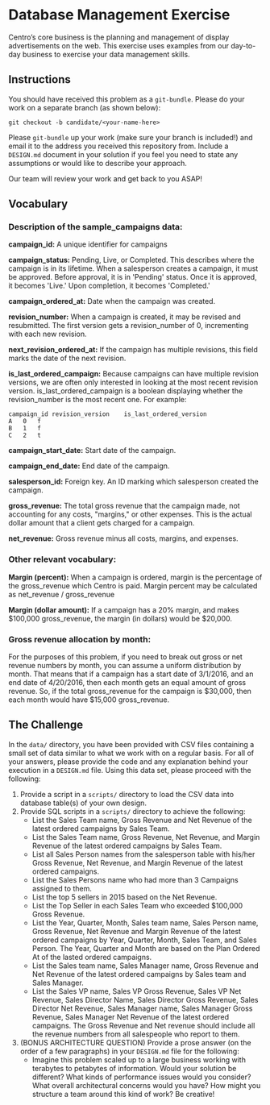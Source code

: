 # Database Management Exercise

Centro’s core business is the planning and management of display advertisements on the web.
This exercise uses examples from our day-to-day business to exercise your data management skills.

## Instructions

You should have received this problem as a `git-bundle`.
Please do your work on a separate branch (as shown below):

```
git checkout -b candidate/<your-name-here>
```

Please `git-bundle` up your work
(make sure your branch is included!)
and email it to the address you received this repository from.
Include a `DESIGN.md` document in your solution
if you feel you need to state any assumptions
or would like to describe your approach.

Our team will review your work and get back to you ASAP!

## Vocabulary

### Description of the sample_campaigns data:

**campaign_id:** A unique identifier for campaigns

**campaign_status:** Pending, Live, or Completed.
    This describes where the campaign is in its lifetime. When a
    salesperson creates a campaign, it must be approved. Before approval, it is in
    'Pending' status. Once it is approved, it becomes 'Live.' Upon
    completion, it becomes 'Completed.'

**campaign_ordered_at:** Date when the campaign was created.

**revision_number:** When a campaign is created, it may be revised and
    resubmitted. The first version gets a revision_number of 0, incrementing with
    each new revision.

**next_revision_ordered_at:** If the campaign has multiple revisions, this field
    marks the date of the next revision.

**is_last_ordered_campaign:** Because campaigns can have multiple revision
    versions, we are often only interested in looking at the most recent revision
    version. is_last_ordered_campaign is a boolean displaying whether the
    revision_number is the most recent one. For example:

```
campaign_id revision_version	is_last_ordered_version
A	0	f
B	1	f
C	2	t
```

**campaign_start_date:** Start date of the campaign.

**campaign_end_date:** End date of the campaign.

**salesperson_id:** Foreign key. An ID marking which salesperson created the
    campaign.

**gross_revenue:** The total gross revenue that the campaign made, not
    accounting for any costs, "margins," or other expenses. This is the actual
    dollar amount that a client gets charged for a campaign.

**net_revenue:** Gross revenue minus all costs, margins, and expenses.

### Other relevant vocabulary:

**Margin (percent):** When a campaign is ordered, margin is the percentage of the
    gross_revenue which Centro is paid. Margin percent may be calculated as
    net_revenue / gross_revenue

**Margin (dollar amount):** If a campaign has a 20% margin, and makes $100,000
    gross_revenue, the margin (in dollars) would be $20,000.

### Gross revenue allocation by month:

For the purposes of this problem, if you need to break out gross or net
revenue numbers by month, you can assume a uniform distribution by month.
That means that if a campaign has a start date of 3/1/2016, and an end date
of 4/20/2016, then each month gets an equal amount of gross revenue. So, if
the total gross_revenue for the campaign is $30,000, then each month would
have $15,000 gross_revenue.

## The Challenge

In the `data/` directory, you have been provided with CSV files
containing a small set of data similar to what we work with on a regular basis.
For all of your answers, please provide the code and any explanation behind your execution in a `DESIGN.md` file.
Using this data set, please proceed with the following:

1. Provide a script in a `scripts/` directory to load the CSV data into database table(s) of your own design.
2. Provide SQL scripts in a `scripts/` directory to achieve the following:
    - List the Sales Team name, Gross Revenue and Net Revenue of the latest ordered campaigns by Sales Team.
    - List the Sales Team name, Gross Revenue, Net Revenue, and Margin Revenue of the latest ordered campaigns by Sales Team.
    - List all Sales Person names from the salesperson table with his/her Gross Revenue, Net Revenue, and Margin Revenue of the latest ordered campaigns.
    - List the Sales Persons name who had more than 3 Campaigns assigned to them.
    - List the top 5 sellers in 2015 based on the Net Revenue.
    - List the Top Seller in each Sales Team who exceeded $100,000 Gross Revenue.
    - List the Year, Quarter, Month, Sales team name, Sales Person name, Gross Revenue, Net Revenue and Margin Revenue of the latest ordered campaigns by Year, Quarter, Month, Sales Team, and Sales Person. The Year, Quarter and Month are based on the Plan Ordered At of the lasted ordered campaigns.
    - List the Sales team name, Sales Manager name, Gross Revenue and Net Revenue of the latest ordered campaigns by Sales team and Sales Manager.
    - List the Sales VP name, Sales VP Gross Revenue, Sales VP Net Revenue, Sales Director Name, Sales Director Gross Revenue, Sales Director Net Revenue, Sales Manager name, Sales Manager Gross Revenue, Sales Manager Net Revenue of the latest ordered campaigns. The Gross Revenue and Net revenue should include all the revenue numbers from all salespeople who report to them.
3. (BONUS ARCHITECTURE QUESTION) Provide a prose answer (on the order of a few paragraphs) in your `DESIGN.md` file for the following:
    - Imagine this problem scaled up to a large business working with terabytes to petabytes of information.  Would your solution be different?  What kinds of performance issues would you consider?  What overall architectural concerns would you have?  How might you structure a team around this kind of work?  Be creative!
